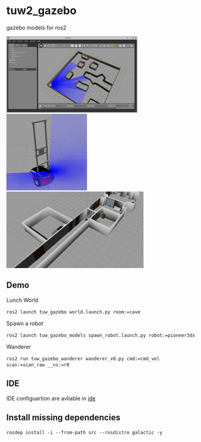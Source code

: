 # tuw2_gazebo
gazebo models for ros2

<img src="tuw_gazebo/res/pioneer_in_cave.png" alt="pioneer robot in cave" height="200px" /> <img src="tuw_gazebo/res/pioneer.png" alt="pioneer robot with laser ranger" height="200px" />  <img src="tuw_gazebo/res/pioneer_in_roblab.png" alt="pioneer robot in roblab" height="200px" />

## Demo
Lunch World
```
ros2 launch tuw_gazebo world.launch.py room:=cave
```
Spawn a robot
```
ros2 launch tuw_gazebo_models spawn_robot.launch.py robot:=pioneer3dx
```
Wanderer
```
ros2 run tuw_gazebo_wanderer wanderer_v0.py cmd:=cmd_vel scan:=scan_raw __ns:=r0
```

## IDE
IDE configuartion are avliable in [ide](ide)

## Install missing dependencies
`rosdep install -i --from-path src --rosdistro galactic -y`
